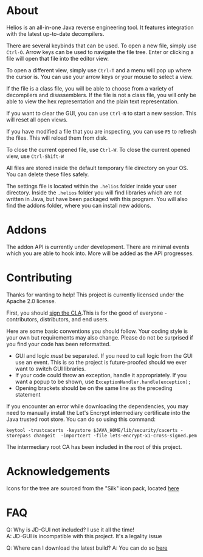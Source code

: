 # About

Helios is an all-in-one Java reverse engineering tool. It features integration with the latest up-to-date decompilers.

There are several keybinds that can be used. To open a new file, simply use `Ctrl-O`. Arrow keys can be used to
navigate the file tree. Enter or clicking a file will open that file into the editor view.

To open a different view, simply use `Ctrl-T` and a menu will pop up where the cursor is. You can use your arrow keys
or your mouse to select a view.

If the file is a class file, you will be able to choose from a variety of decompilers and disassemblers. If the file
is not a class file, you will only be able to view the hex representation and the plain text representation.

If you want to clear the GUI, you can use `Ctrl-N` to start a new session. This will reset all open views.

If you have modified a file that you are inspecting, you can use `F5` to refresh the files. This will reload them
from disk.

To close the current opened file, use `Ctrl-W`. To close the current opened view, use `Ctrl-Shift-W`

All files are stored inside the default temporary file directory on your OS. You can delete these files safely.

The settings file is located within the `.helios` folder inside your user directory. Inside the `.helios` folder you
will find libraries which are not written in Java, but have been packaged with this program. You will also find
the addons folder, where you can install new addons.

# Addons

The addon API is currently under development. There are minimal events which you are able to hook into.
More will be added as the API progresses.

# Contributing

Thanks for wanting to help! This project is currently licensed under the Apache 2.0 license.

First, you should [sign the CLA](https://www.clahub.com/agreements/samczsun/Helios).This is for the good of
everyone - contributors, distributors, and end users.

Here are some basic conventions you should follow. Your coding style is your own but requirements may also change.
Please do not be surprised if you find your code has been reformatted.

* GUI and logic _must_ be separated. If you need to call logic from the GUI use an event. This is so the project is 
future-proofed should we ever want to switch GUI libraries.  
* If your code could throw an exception, handle it appropriately. If you want a popup to be shown, use
`ExceptionHandler.handle(exception);`  
* Opening brackets should be on the same line as the preceding statement
    
If you encounter an error while downloading the dependencies, you may need to manually install the Let's Encrypt
intermediary certificate into the Java trusted root store. You can do so using this command:

`keytool -trustcacerts -keystore $JAVA_HOME/lib/security/cacerts -storepass changeit 
-importcert -file lets-encrypt-x1-cross-signed.pem`

The intermediary root CA has been included in the root of this project.

# Acknowledgements

Icons for the tree are sourced from the "Silk" icon pack, located [here](http://famfamfam.com/lab/icons/silk/)  

# FAQ

Q: Why is JD-GUI not included? I use it all the time!  
A: JD-GUI is incompatible with this project. It's a legality issue

Q: Where can I download the latest build?
A: You can do so [here](https://ci.samczsun.com/job/Helios/)